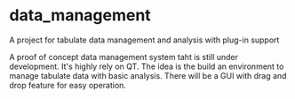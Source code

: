 # data_management
A project for tabulate data management and analysis with plug-in support

A proof of concept data management system taht is still under development. It's highly rely on QT. The idea is the build an environment to manage tabulate data with basic analysis. There will be a GUI with drag and drop feature for easy operation. 
